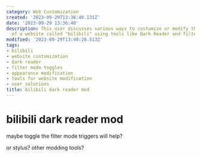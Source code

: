 ```yaml
---
category: Web Customization
created: '2023-09-29T13:36:40.131Z'
date: '2023-09-29 13:36:40'
description: This user discusses various ways to customize or modify the appearance
  of a website called "bilibili" using tools like Dark Reader and filter mode toggles.
modified: '2023-09-29T13:40:28.513Z'
tags:
- bilibili
- website customization
- dark reader
- filter mode toggles
- appearance modification
- tools for website modification
- user solutions
title: bilibili dark reader mod
---
```


# bilibili dark reader mod

maybe toggle the filter mode triggers will help?

or stylus? other modding tools?

